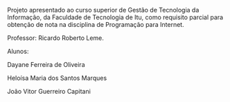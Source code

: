 Projeto apresentado ao curso superior de Gestão de Tecnologia da Informação, da Faculdade de Tecnologia de Itu, como requisito parcial para obtenção de nota na disciplina de Programação para Internet.

Professor: Ricardo Roberto Leme.

Alunos:

Dayane Ferreira de Oliveira

Heloísa Maria dos Santos Marques

João Vitor Guerreiro Capitani
